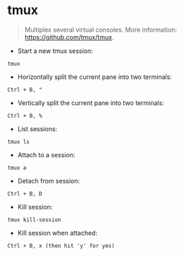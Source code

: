 # tmux

> Multiplex several virtual consoles.
> More information: <https://github.com/tmux/tmux>.

- Start a new tmux session:

`tmux`

- Horizontally split the current pane into two terminals:

`Ctrl + B, "`

- Vertically split the current pane into two terminals:

`Ctrl + B, %`

- List sessions:

`tmux ls`

- Attach to a session:

`tmux a`

- Detach from session:

`Ctrl + B, D`

- Kill session:

`tmux kill-session`

- Kill session when attached:

`Ctrl + B, x (then hit 'y' for yes)`
